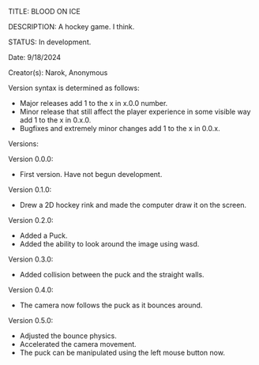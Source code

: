 TITLE: BLOOD ON ICE

DESCRIPTION: A hockey game. I think.

STATUS: In development.

Date: 9/18/2024

Creator(s): Narok, Anonymous

Version syntax is determined as follows: 
- Major releases add 1 to the x in x.0.0 number.
- Minor release that still affect the player 
experience in some visible way add 1 to the x in
0.x.0.
- Bugfixes and extremely minor changes add 1 to
the x in 0.0.x.

Versions:

Version 0.0.0:
- First version. Have not begun development.

Version 0.1.0:
- Drew a 2D hockey rink and made the computer draw
it on the screen.

Version 0.2.0:
- Added a Puck.
- Added the ability to look around the image using
wasd.

Version 0.3.0:
- Added collision between the puck and the straight
walls.

Version 0.4.0:
- The camera now follows the puck as it bounces 
around.

Version 0.5.0:
- Adjusted the bounce physics.
- Accelerated the camera movement.
- The puck can be manipulated using the left mouse
button now.